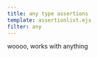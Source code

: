 ```yaml
---
title: any type assertions
template: assertionlist.ejs
filter: any
---
```


woooo, works with anything
